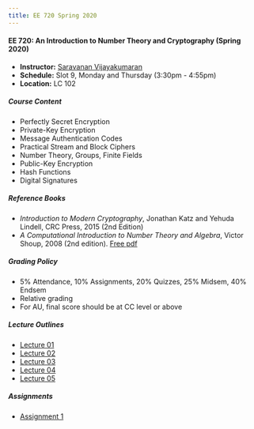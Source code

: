 ```yaml
---
title: EE 720 Spring 2020
---
```


#### EE 720: An Introduction to Number Theory and Cryptography (Spring 2020)
  - **Instructor:** [Saravanan Vijayakumaran](http://www.ee.iitb.ac.in/~sarva)
  - **Schedule:** Slot 9, Monday and Thursday (3:30pm - 4:55pm) 
  - **Location:** LC 102

##### Course Content
  - Perfectly Secret Encryption
  - Private-Key Encryption
  - Message Authentication Codes
  - Practical Stream and Block Ciphers
  - Number Theory, Groups, Finite Fields
  - Public-Key Encryption
  - Hash Functions
  - Digital Signatures

##### Reference Books
  - *Introduction to Modern Cryptography*, Jonathan Katz and Yehuda Lindell, CRC Press, 2015 (2nd Edition)
  - *A Computational Introduction to Number Theory and Algebra*, Victor Shoup, 2008 (2nd edition). [Free pdf](https://www.shoup.net/ntb/) 

##### Grading Policy
  - 5% Attendance, 10% Assignments, 20% Quizzes, 25% Midsem, 40% Endsem
  - Relative grading
  - For AU, final score should be at CC level or above

##### Lecture Outlines
  - [Lecture 01](/courses/EE720/2020/notes/lecture-01.pdf)
  - [Lecture 02](/courses/EE720/2020/notes/lecture-02.pdf)
  - [Lecture 03](/courses/EE720/2020/notes/lecture-03.pdf)
  - [Lecture 04](/courses/EE720/2020/notes/lecture-04.pdf)
  - [Lecture 05](/courses/EE720/2020/notes/lecture-05.pdf)

##### Assignments
  - [Assignment 1](/courses/EE720/2020/assignments/assignment1.pdf)
